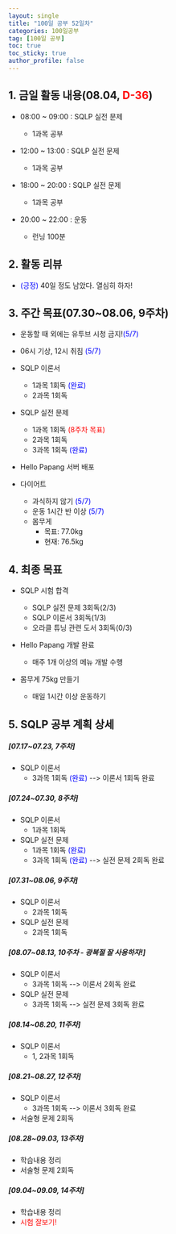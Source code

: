 ```yaml
---
layout: single
title: "100일 공부 52일차"
categories: 100일공부
tag: [100일 공부]
toc: true
toc_sticky: true
author_profile: false
---
```


## 1. 금일 활동 내용(08.04, <span style = "color:red">D-36</span>)

* 08:00 ~ 09:00 : SQLP 실전 문제
  * 1과목 공부
* 12:00 ~ 13:00 : SQLP 실전 문제
  * 1과목 공부

* 18:00 ~ 20:00 : SQLP 실전 문제
  * 1과목 공부


* 20:00 ~ 22:00 : 운동
  * 런닝 100분



## 2. 활동 리뷰

* <span style = "color:blue">(긍정)</span> 40일 정도 남았다. 열심히 하자!



##  3. 주간 목표(07.30~08.06, 9주차)

* 운동할 때 외에는 유투브 시청 금지!<span style = "color:blue">(5/7)</span>

* 06시 기상, 12시 취침 <span style = "color:blue">(5/7)</span>
* SQLP 이론서
  * 1과목 1회독 <span style = "color:blue">(완료)</span>
  * 2과목 1회독
* SQLP 실전 문제
  * 1과목 1회독 <span style = "color:red">(8주차 목표)</span>
  * 2과목 1회독
  * 3과목 1회독 <span style = "color:blue">(완료)</span>
* Hello Papang 서버 배포
* 다이어트
  * 과식하지 않기 <span style = "color:blue">(5/7)</span>
  * 운동 1시간 반 이상 <span style = "color:blue">(5/7)</span>
  * 몸무게
    * 목표: 77.0kg
    * 현재: 76.5kg



## 4. 최종 목표

* SQLP 시험 합격
  * SQLP 실전 문제 3회독(2/3)
  * SQLP 이론서 3회독(1/3)
  * 오라클 튜닝 관련 도서 3회독(0/3)
* Hello Papang 개발 완료
  * 매주 1개 이상의 메뉴 개발 수행

* 몸무게 75kg 만들기
  * 매일 1시간 이상 운동하기



## 5. SQLP 공부 계획 상세

##### [07.17~07.23, 7주차]

* SQLP 이론서 
  * 3과목 1회독 <span style = "color:blue">(완료)</span> --> 이론서 1회독 완료

##### [07.24~07.30, 8주차]

* SQLP 이론서
  * 1과목 1회독
* SQLP 실전 문제
  * 1과목 1회독 <span style = "color:blue">(완료)</span>
  * 3과목 1회독 <span style = "color:blue">(완료)</span>  --> 실전 문제 2회독 완료

##### [07.31~08.06, 9주차]

* SQLP 이론서 
  * 2과목 1회독
* SQLP 실전 문제
  * 2과목 1회독

##### [08.07~08.13, 10주차 - 광복절 잘 사용하자!]

* SQLP 이론서 
  * 3과목 1회독 --> 이론서 2회독 완료
* SQLP 실전 문제
  * 3과목 1회독 --> 실전 문제 3회독 완료

##### [08.14~08.20, 11주차]

* SQLP 이론서 
  * 1, 2과목 1회독

##### [08.21~08.27, 12주차]

* SQLP 이론서 
  * 3과목 1회독 --> 이론서 3회독 완료
* 서술형 문제 2회독

##### [08.28~09.03, 13주차]

* 학습내용 정리
* 서술형 문제 2회독

##### [09.04~09.09, 14주차]

* 학습내용 정리
* <span style = "color:red">시험 잘보기!</span>
